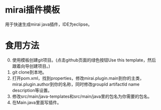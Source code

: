 # mirai插件模板
用于快速生成mirai java插件，IDE为eclipse。  
# 食用方法
0. 使用模板创建git项目。(点击github页面的绿色按钮Use this template，然后跟着向导创建项目。)  
1. git clone到本地。  
2. 打开pom.xml，找到properties，修改mirai.plugin.main到你的主类，mirai.plugin.author到你的名称，同时修改groupId artifactId name description等设置。  
3. 修改src/main/java-templates和src/main/java里的包名为你需要的包名。  
4. 在Main.java里面写插件。  
